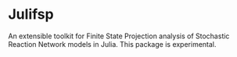 # Julifsp

An extensible toolkit for Finite State Projection analysis of Stochastic Reaction Network models in Julia. This package is experimental. 

